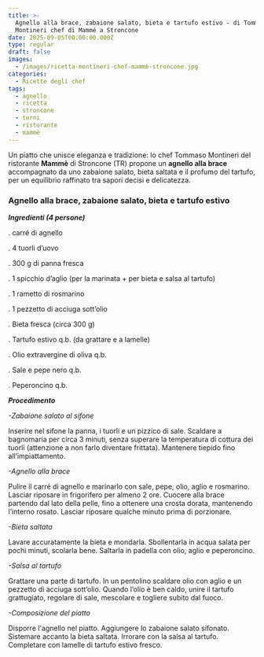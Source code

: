 ```yaml
---
title: >-
  Agnello alla brace, zabaione salato, bieta e tartufo estivo - di Tommaso
  Montineri chef di Mammé a Stroncone
date: 2025-09-05T00:00:00.000Z
type: regular
draft: false
images:
  - /images/ricetta-montineri-chef-mammè-stroncone.jpg
categories:
  - Ricette degli chef
tags:
  - agnello
  - ricetta
  - stroncone
  - terni
  - ristorante
  - mammè
---
```


Un piatto che unisce eleganza e tradizione: lo chef Tommaso Montineri del ristorante **Mammè** di Stroncone (TR) propone un **agnello alla brace** accompagnato da uno zabaione salato, bieta saltata e il profumo del tartufo, per un equilibrio raffinato tra sapori decisi e delicatezza.

### Agnello alla brace, zabaione salato, bieta e tartufo estivo

***Ingredienti (4 persone)***

. carré di agnello

. 4 tuorli d’uovo

. 300 g di panna fresca

. 1 spicchio d’aglio (per la marinata + per bieta e salsa al tartufo)

. 1 rametto di rosmarino

. 1 pezzetto di acciuga sott’olio

. Bieta fresca (circa 300 g)

. Tartufo estivo q.b. (da grattare e a lamelle)

. Olio extravergine di oliva q.b.

. Sale e pepe nero q.b.

. Peperoncino q.b.

***Procedimento***

*-Zabaione salato al sifone*

Inserire nel sifone la panna, i tuorli e un pizzico di sale. Scaldare a bagnomaria per circa 3 minuti, senza superare la temperatura di cottura dei tuorli (attenzione a non farlo diventare frittata). Mantenere tiepido fino all’impiattamento.

*-Agnello alla brace*

Pulire il carré di agnello e marinarlo con sale, pepe, olio, aglio e rosmarino. Lasciar riposare in frigorifero per almeno 2 ore. Cuocere alla brace partendo dal lato della pelle, fino a ottenere una crosta dorata, mantenendo l’interno rosato. Lasciar riposare qualche minuto prima di porzionare.

*-Bieta saltata*

Lavare accuratamente la bieta e mondarla. Sbollentarla in acqua salata per pochi minuti, scolarla bene. Saltarla in padella con olio, aglio e peperoncino.

*-Salsa al tartufo*

Grattare una parte di tartufo. In un pentolino scaldare olio con aglio e un pezzetto di acciuga sott’olio. Quando l’olio è ben caldo, unire il tartufo grattugiato, regolare di sale, mescolare e togliere subito dal fuoco.

*-Composizione del piatto*

Disporre l'agnello nel piatto. Aggiungere lo zabaione salato sifonato. Sistemare accanto la bieta saltata. Irrorare con la salsa al tartufo. Completare con lamelle di tartufo estivo fresco.
